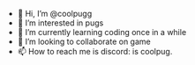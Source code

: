 - 👋 Hi, I’m @coolpugg
- 👀 I’m interested in pugs
- 🌱 I’m currently learning coding once in a while
- 💞️ I’m looking to collaborate on game
- 📫 How to reach me is discord: is coolpug.
